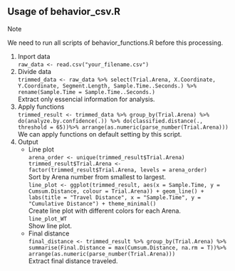 ## Usage of behavior_csv.R

>[!NOTE]
>We need to run all scripts of behavior_functions.R before this processing.
1. Inport data\
   ``raw_data <- read.csv("your_filename.csv")``
3. Divide data\
   ``trimmed_data <- raw_data %>%
  select(Trial.Arena, X.Coordinate, Y.Coordinate, Segment.Length, Sample.Time..Seconds.) %>%
  rename(Sample.Time = Sample.Time..Seconds.)``\
Extract only essencial information for analysis.
5. Apply functions\
   ``trimmed_result <- trimmed_data %>%
  group_by(Trial.Arena) %>%
  do(analyze.by.confidence(.)) %>%
  do(classified.distance(., threshold = 65))%>%
  arrange(as.numeric(parse_number(Trial.Arena)))``\
We can apply functions on default setting by this script.
7. Output
   - Line plot\
     ``arena_order <- unique(trimmed_result$Trial.Arena)
trimmed_result$Trial.Arena <- factor(trimmed_result$Trial.Arena, levels = arena_order)``\
Sort by Arena number from smallest to largest.\
``line_plot <- ggplot(trimmed_result, aes(x = Sample.Time, y = Cumsum.Distance, colour = Trial.Arena)) +
  geom_line() +
  labs(title = "Travel Distance", x = "Sample.Time", y = "Cumulative Distance") +
  theme_minimal()``\
Create line plot with different colors for each Arena.\
``line_plot_WT``\
Show line plot.
   - Final distance\
``final_distance <- trimmed_result %>%
  group_by(Trial.Arena) %>%
  summarise(Final.Distance = max(Cumsum.Distance, na.rm = T))%>%
  arrange(as.numeric(parse_number(Trial.Arena)))``\
Extract final distance traveled.
